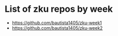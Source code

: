 # List of zku repos by week

- https://github.com/bautista1405/zku-week1
- https://github.com/bautista1405/zku-week2
